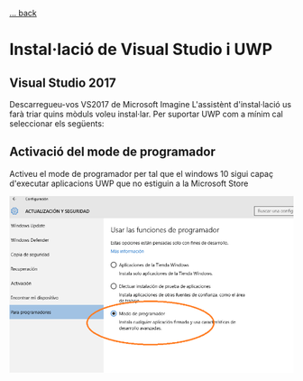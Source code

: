 [ ... back  ](../README.md)

# Instal·lació de Visual Studio i UWP

## Visual Studio 2017
Descarregueu-vos VS2017 de Microsoft Imagine
L'assistènt d'instal·lació us farà triar quins mòduls voleu instal·lar. Per 
suportar UWP com a mínim cal seleccionar els següents:

 
 
## Activació del mode de programador
Activeu el mode de programador per tal que el windows 10 sigui capaç d'executar aplicacions UWP que no estiguin
a la Microsoft Store

![alt text](./images/modo_programador.png "Modo programador")